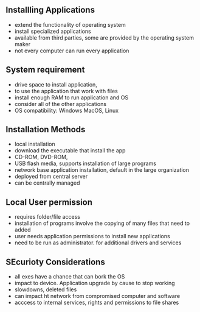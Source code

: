## Installling Applications
- extend the functionality of operating system
- install specialized applications
- available from third parties, some are provided by the operating system maker
- not every computer can run every application
## System requirement
- drive space to install application,
- to use the application that work with files
- install enough RAM to run application and OS
- consider all of the other applications
- OS compatibility: Windows MacOS, Linux
## Installation Methods
- local installation
- download the executable that install the app
- CD-ROM, DVD-ROM, 
- USB flash media, supports installation of large programs
- network base application installation, default in the large organization
- deployed from central server
- can be centrally managed
## Local User permission
- requires folder/file access
- installation of programs involve the copying of many files that need to added
- user needs application permissions to install new applications
- need to be run as administrator. for additional drivers and services
## SEcurioty Considerations
- all exes have a chance that can bork the OS
- impact to device. Application upgrade by cause to stop working
- slowdowns, deleted files
- can impact ht network from compromised computer and software
- acccess to internal services, rights and permissions to file shares
